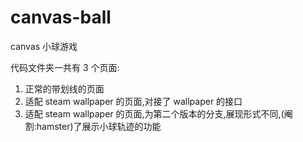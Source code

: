 <!--
 * @Descripttion:
 * @version:
 * @Author: wwy
 * @Date: 2022-09-15 11:12:42
 * @LastEditors: wwy
 * @LastEditTime: 2022-09-15 14:09:39
-->

# canvas-ball

canvas 小球游戏

代码文件夹一共有 3 个页面:

1. 正常的带划线的页面
2. 适配 steam wallpaper 的页面,对接了 wallpaper 的接口
3. 适配 steam wallpaper 的页面,为第二个版本的分支,展现形式不同,(阉割:hamster)了展示小球轨迹的功能

[demo]: http://101.42.223.40/game/
